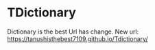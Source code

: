 # TDictionary
Dictionary is the best
Url has change. New url: https://tanushisthebest7109.github.io/Tdictionary/
